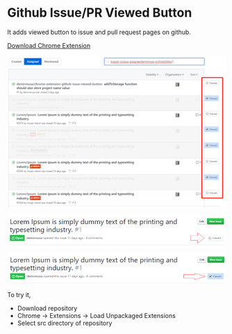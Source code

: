 # Github Issue/PR Viewed Button
It adds viewed button to issue and pull request pages on github.  

[Download Chrome Extension](https://chrome.google.com/webstore/detail/github-issuepr-viewed-but/ccgbchelgeiehoombihniniaacfaccao)

![image1](images/viewed-button-img-1.png)


![image3](images/viewed-button-img-3.png)


![image4](images/viewed-button-img-4.png)

To try it, 
* Download repository
* Chrome -> Extensions -> Load Unpackaged Extensions 
* Select src directory of repository
 
